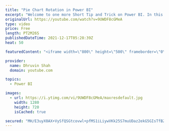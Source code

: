 ```yaml
---
title: "Pie Chart Rotation in Power BI"
excerpt: "Welcome to one more Short Tip and Trick on Power BI. In this video, we will talk about how we can apply Rotation for Power BI Pie and Donut Chart. Currently, pie and donut chart slices are drawn in clockwise order, beginning at the twelve o’clock position, which often results in the final slices being"
originalUrl: https://youtube.com/watch?v=9UWDF8cGMeA
type: video
price: Free
length: PT2M26S
publishedDateTime: 2021-12-17T05:28:39Z
heat: 50

featuredContent: "<iframe width=\"800\" height=\"500\" frameborder=\"0\" src=\"https://www.youtube.com/embed/9UWDF8cGMeA\" allow=\"accelerometer; autoplay; encrypted-media; gyroscope; picture-in-picture\" allowfullscreen></iframe>"

provider:
  name: Dhruvin Shah
  domain: youtube.com

topics:
  - Power BI

images:
  - url: https://i.ytimg.com/vi/9UWDF8cGMeA/maxresdefault.jpg
    width: 1280
    height: 720
    isCached: true

secured: "MH/E3uyX0AX+VySfQSGtcovwl+pfMS1iLiywVKk25S7muUDaz2ekG5GIsTfBZ99TB0PGjPARja2mCenuowV7pGp9TEXTIE7KsnPObbkZm0cnds/eMsZo5MM1YrgOIBoM+B3a0kQHvw1poGwy3392YFnKCWw8+ipz+8mp/qukkq7sPK4nm6Ug53juBfTL3EUePbLiXQIN+4JPWsWVHQd35dGljZdmJHSCUPV+OVUfM1fH1AFMaLqtrFfoxJ/eahVvXnVMlxnPna/HhpQuk7jXBG4c6gq6+81FDznikKXkEzBEVEgFXYD7j6oYTrSL8f511guBW9VWRKm5P1qTxDon0c0UmB6q3GTcFwpWJXvhS7P1wC/P9jqHOEt4bci7CZvsXbbYs+mPIKmU3z+N95wWjXXf9+I5g3JXmOcFOiFT1W4=;Qxqxrh37LuH1hncgybn0cw=="
---
```


